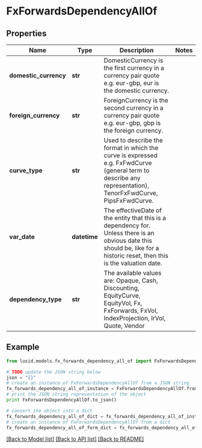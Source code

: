# FxForwardsDependencyAllOf


## Properties
Name | Type | Description | Notes
------------ | ------------- | ------------- | -------------
**domestic_currency** | **str** | DomesticCurrency is the first currency in a currency pair quote e.g. eur-gbp, eur is the domestic currency. | 
**foreign_currency** | **str** | ForeignCurrency is the second currency in a currency pair quote e.g. eur-gbp, gbp is the foreign currency. | 
**curve_type** | **str** | Used to describe the format in which the curve is expressed  e.g. FxFwdCurve (general term to describe any representation), TenorFxFwdCurve, PipsFxFwdCurve. | 
**var_date** | **datetime** | The effectiveDate of the entity that this is a dependency for.  Unless there is an obvious date this should be, like for a historic reset, then this is the valuation date. | 
**dependency_type** | **str** | The available values are: Opaque, Cash, Discounting, EquityCurve, EquityVol, Fx, FxForwards, FxVol, IndexProjection, IrVol, Quote, Vendor | 

## Example

```python
from lusid.models.fx_forwards_dependency_all_of import FxForwardsDependencyAllOf

# TODO update the JSON string below
json = "{}"
# create an instance of FxForwardsDependencyAllOf from a JSON string
fx_forwards_dependency_all_of_instance = FxForwardsDependencyAllOf.from_json(json)
# print the JSON string representation of the object
print FxForwardsDependencyAllOf.to_json()

# convert the object into a dict
fx_forwards_dependency_all_of_dict = fx_forwards_dependency_all_of_instance.to_dict()
# create an instance of FxForwardsDependencyAllOf from a dict
fx_forwards_dependency_all_of_form_dict = fx_forwards_dependency_all_of.from_dict(fx_forwards_dependency_all_of_dict)
```
[[Back to Model list]](../README.md#documentation-for-models) [[Back to API list]](../README.md#documentation-for-api-endpoints) [[Back to README]](../README.md)


